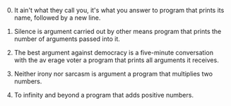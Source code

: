0. It ain't what they call you, it's what you answer to
program that prints its name, followed by a new line.

1. Silence is argument carried out by other means
program that prints the number of arguments passed into it.

2. The best argument against democracy is a five-minute conversation with the av
erage voter
a program that prints all arguments it receives.

3. Neither irony nor sarcasm is argument
a program that multiplies two numbers.

4. To infinity and beyond
a program that adds positive numbers.
